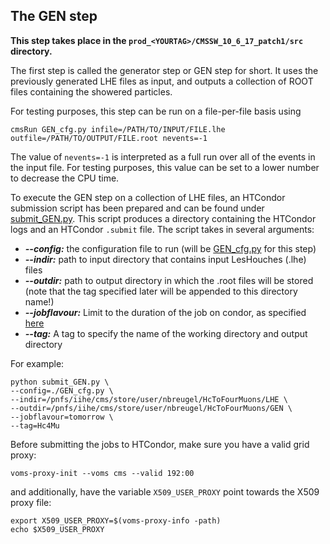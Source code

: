 ## The GEN step
**This step takes place in the `prod_<YOURTAG>/CMSSW_10_6_17_patch1/src` directory.**

The first step is called the generator step or GEN step for short. It uses the previously generated LHE files as input, and outputs a collection of ROOT files containing the showered particles. 

For testing purposes, this step can be run on a file-per-file basis using
```shell
cmsRun GEN_cfg.py infile=/PATH/TO/INPUT/FILE.lhe outfile=/PATH/TO/OUTPUT/FILE.root nevents=-1
```

The value of `nevents=-1` is interpreted as a full run over all of the events in the input file. For testing purposes, this value can be set to a lower number to decrease the CPU time.

To execute the GEN step on a collection of LHE files, an HTCondor submission script has been prepared and can be found under [submit_GEN.py](https://github.com/nbreugel/higgs-charm/blob/main/mcgeneration/LHEtoAOD/submit_GEN.py). This script produces a directory containing the HTCondor logs and an HTCondor `.submit` file. The script takes in several arguments:

  * **_--config:_** the configuration file to run (will be [GEN_cfg.py](https://github.com/nbreugel/higgs-charm/blob/main/mcgeneration/LHEtoAOD/GEN_cfg.py) for this step)
  * **_--indir:_** path to input directory that contains input LesHouches (.lhe) files
  * **_--outdir:_** path to output directory in which the .root files will be stored (note that the tag specified later will be appended to this directory name!)
  * **_--jobflavour:_** Limit to the duration of the job on condor, as specified [here](https://batchdocs.web.cern.ch/local/submit.html)
  * **_--tag:_** A tag to specify the name of the working directory and output directory

For example:
```shell
python submit_GEN.py \
--config=./GEN_cfg.py \
--indir=/pnfs/iihe/cms/store/user/nbreugel/HcToFourMuons/LHE \
--outdir=/pnfs/iihe/cms/store/user/nbreugel/HcToFourMuons/GEN \
--jobflavour=tomorrow \
--tag=Hc4Mu
```

Before submitting the jobs to HTCondor, make sure you have a valid grid proxy:
```shell
voms-proxy-init --voms cms --valid 192:00
```
and additionally, have the variable `X509_USER_PROXY` point towards the X509 proxy file:
```shell
export X509_USER_PROXY=$(voms-proxy-info -path)
echo $X509_USER_PROXY
```
